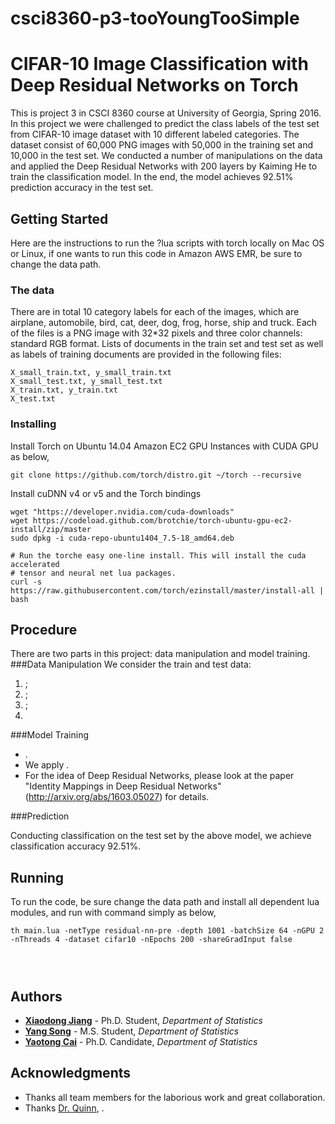 # csci8360-p3-tooYoungTooSimple

#  CIFAR-10 Image Classification with Deep Residual Networks on Torch

This is project 3 in CSCI 8360 course at University of Georgia, Spring 2016. In this project we were challenged to predict the class labels of the test set from CIFAR-10 image dataset with 10 different labeled categories. The dataset consist of 60,000 PNG images with 50,000 in the training set and 10,000 in the test set. We conducted a number of manipulations on the data and applied the Deep Residual Networks with 200 layers by Kaiming He to train the classification model. In the end, the model achieves 92.51% prediction accuracy in the test set.

## Getting Started

Here are the instructions to run the ?lua scripts with torch locally on Mac OS or Linux, if one wants to run this code in Amazon AWS EMR, be sure to change the data path.

### The data
There are in total 10 category labels for each of the images, which are airplane, automobile, bird, cat, deer, dog, frog, horse, ship and truck. Each of the files is a PNG image with 32*32 pixels and three color channels: standard RGB format.
Lists of documents in the train set and test set as well as labels of training documents are provided in the following files:

```
X_small_train.txt, y_small_train.txt
X_small_test.txt, y_small_test.txt
X_train.txt, y_train.txt
X_test.txt
```

### Installing

Install Torch on Ubuntu 14.04 Amazon EC2 GPU Instances with CUDA GPU as below,

```
git clone https://github.com/torch/distro.git ~/torch --recursive
```

Install cuDNN v4 or v5 and the Torch bindings
```
wget "https://developer.nvidia.com/cuda-downloads"
wget https://codeload.github.com/brotchie/torch-ubuntu-gpu-ec2-install/zip/master
sudo dpkg -i cuda-repo-ubuntu1404_7.5-18_amd64.deb

# Run the torche easy one-line install. This will install the cuda accelerated
# tensor and neural net lua packages.
curl -s https://raw.githubusercontent.com/torch/ezinstall/master/install-all | bash
```


## Procedure
There are two parts in this project: data manipulation and model training.  
###Data Manipulation
We consider  the train and test data:

1. ;
2. ;
3. ;
4. 

###Model Training
* .
* We apply  .
* For the idea of Deep Residual Networks, please look at the paper "Identity Mappings in Deep Residual Networks" (http://arxiv.org/abs/1603.05027) for details.

###Prediction

Conducting classification on the test set by the above model, we achieve classification accuracy 92.51%.


## Running
To run the code, be sure change the data path and install all dependent lua modules, and run with  command simply as below,

```
th main.lua -netType residual-nn-pre -depth 1001 -batchSize 64 -nGPU 2 -nThreads 4 -dataset cifar10 -nEpochs 200 -shareGradInput false




```

## Authors

* **[Xiaodong Jiang](https://www.linkedin.com/in/xiaodongjiang)** - Ph.D. Student, *Department of Statistics*
* **[Yang Song](https://www.linkedin.com/in/yang-song-74298a118/en)** - M.S. Student, *Department of Statistics*
* **[Yaotong Cai](https://www.linkedin.com/in/yaotong-colin-cai-410ab026)** - Ph.D. Candidate, *Department of Statistics*

## Acknowledgments

* Thanks all team members for the laborious work and great collaboration.
* Thanks [Dr. Quinn](http://cobweb.cs.uga.edu/~squinn/), .
